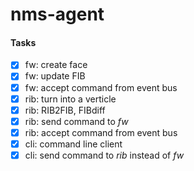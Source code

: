 ﻿# nms-agent
 
 
 #### Tasks
 
* [X] fw: create face 
* [X] fw: update FIB 
* [X] fw: accept command from event bus 
* [X] rib: turn into a verticle 
* [X] rib: RIB2FIB, FIBdiff 
* [X] rib: send command to *fw* 
* [X] rib: accept command from event bus 
* [X] cli: command line client  
* [X] cli: send command to *rib* instead of *fw*
